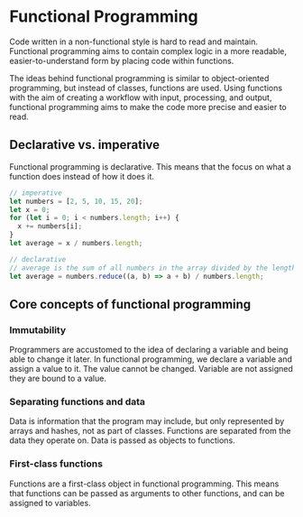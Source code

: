 # Functional Programming

Code written in a non-functional style is hard to read and maintain. Functional programming aims to contain complex logic in a more readable, easier-to-understand form by placing code within functions.

The ideas behind functional programming is similar to object-oriented programming, but instead of classes, functions are used. Using functions with the aim of creating a workflow with input, processing, and output, functional programming aims to make the code more precise and easier to read.

## Declarative vs. imperative

Functional programming is declarative. This means that the focus on what a function does instead of how it does it.

```javascript
// imperative
let numbers = [2, 5, 10, 15, 20];
let x = 0;
for (let i = 0; i < numbers.length; i++) {
  x += numbers[i];
}
let average = x / numbers.length;

// declarative
// average is the sum of all numbers in the array divided by the length of the array
let average = numbers.reduce((a, b) => a + b) / numbers.length;
```

## Core concepts of functional programming

### Immutability

Programmers are accustomed to the idea of declaring a variable and being able to change it later. In functional programming, we declare a variable and assign a value to it. The value cannot be changed. Variable are not assigned they are bound to a value.

### Separating functions and data

Data is information that the program may include, but only represented by arrays and hashes, not as part of classes. Functions are separated from the data they operate on. Data is passed as objects to functions.

### First-class functions

Functions are a first-class object in functional programming. This means that functions can be passed as arguments to other functions, and can be assigned to variables.
